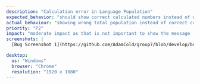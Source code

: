 ```yaml
---
description: "Calculation error in Language Population"
expected_behavior: "should show correct calculated numbers instead of wrong total population "
actual_behaviour: "showing wrong total population instead of correct calculated numbers"
priority: "P2"
impact: "moderate impact as that is not important to show the message 'correct calculated numbers' instead of wrong total population "
screenshots: |
  [Bug Screenshot 1](https://github.com/AdamCold/group7/blob/develop/bug_reports/bugs_image/bug6.png)

desktop:
  os: "Windows"
  browser: "Chrome"
  resolution: "1920 x 1080"
---
```

